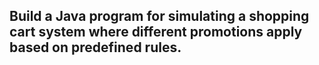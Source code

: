 ## Build a Java program for simulating a shopping cart system where different promotions apply based on predefined rules.
